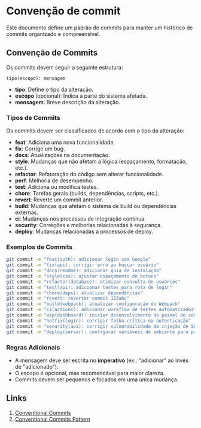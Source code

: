 # Convenção de commit

Este documento define um padrão de commits para manter um histórico de commits organizado e compreensível.

## Convenção de Commits

Os commits devem seguir a seguinte estrutura:

```
tipo(escopo): mensagem
```

- **tipo**: Define o tipo da alteração.
- **escopo** (opcional): Indica a parte do sistema afetada.
- **mensagem**: Breve descrição da alteração.

### Tipos de Commits

Os commits devem ser classificados de acordo com o tipo da alteração:

- **feat**: Adiciona uma nova funcionalidade.
- **fix**: Corrige um bug.
- **docs**: Atualizações na documentação.
- **style**: Mudanças que não afetam a lógica (espaçamento, formatação, etc.).
- **refactor**: Refatoração do código sem alterar funcionalidade.
- **perf**: Melhoria de desempenho.
- **test**: Adiciona ou modifica testes.
- **chore**: Tarefas gerais (builds, dependências, scripts, etc.).
- **revert**: Reverte um commit anterior.
- **build**: Mudanças que afetam o sistema de build ou dependências externas.
- **ci**: Mudanças nos processos de integração contínua.
- **security**: Correções e melhorias relacionadas à segurança.
- **deploy**: Mudanças relacionadas a processos de deploy.

### Exemplos de Commits

``` bash
git commit -m "feat(auth): adicionar login com Google"
git commit -m "fix(api): corrigir erro ao buscar usuário"
git commit -m "docs(readme): adicionar guia de instalação"
git commit -m "style(css): ajustar espaçamento de botoes"
git commit -m "refactor(database): otimizar consulta de usuários"
git commit -m "test(api): adicionar testes para rota de login"
git commit -m "chore(deps): atualizar dependências"
git commit -m "revert: reverter commit 123abc"
git commit -m "build(webpack): atualizar configuração do Webpack"
git commit -m "ci(actions): adicionar workflow de testes automatizados"
git commit -m "wip(dashboard): iniciar desenvolvimento do painel de controle"
git commit -m "hotfix(login): corrigir falha crítica na autenticação"
git commit -m "security(api): corrigir vulnerabilidade de injeção de SQL"
git commit -m "deploy(server): configurar variáveis de ambiente para produção"
```

### Regras Adicionais

- A mensagem deve ser escrita no **imperativo** (ex.: "adicionar" ao invés de "adicionado").
- O escopo é opcional, mas recomendável para maior clareza.
- Commits devem ser pequenos e focados em uma única mudança.

## Links
1. [Conventional Commits](https://www.conventionalcommits.org/pt-br/v1.0.0/)
2. [Conventional Commits Pattern](https://medium.com/linkapi-solutions/conventional-commits-pattern-3778d1a1e657)
